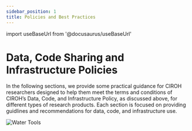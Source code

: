 ```yaml
---
sidebar_position: 1
title: Policies and Best Practices
---
```


import useBaseUrl from '@docusaurus/useBaseUrl'

# Data, Code Sharing and Infrastructure Policies

<div className="container">
    <div className="hero-content">
      <div className="hero-text">
        <p>
          In the following sections, we provide some practical guidance for CIROH researchers designed to help them meet the terms and conditions of CIROH’s Data, Code, and Infrastructure Policy, as discussed above, for different types of research products. Each section is focused on providing guidlines and recommendations for data, code, and infrastructure use.
        </p>
      </div>
      <div className="hero-image" style={{ textAlign: 'center' }}>
        <img src={useBaseUrl("/img/graphics/water_products.png")} alt="Water Tools" style={{ width: '50%' }} />
      </div>
    </div>
</div>